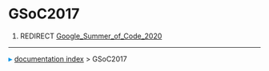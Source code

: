 # GSoC2017
1.  REDIRECT [Google\_Summer\_of\_Code\_2020](Google_Summer_of_Code_2020.md)



---
![](images/Right_arrow.png) [documentation index](../README.md) > GSoC2017
